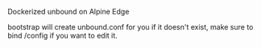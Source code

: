 Dockerized unbound on Alpine Edge

bootstrap will create unbound.conf for you if it doesn't exist, make sure to bind /config if you want to edit it.
